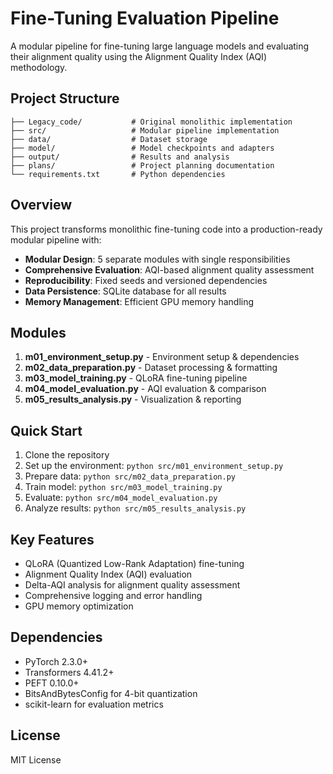 # Fine-Tuning Evaluation Pipeline

A modular pipeline for fine-tuning large language models and evaluating their alignment quality using the Alignment Quality Index (AQI) methodology.

## Project Structure

```
├── Legacy_code/           # Original monolithic implementation
├── src/                   # Modular pipeline implementation
├── data/                  # Dataset storage
├── model/                 # Model checkpoints and adapters
├── output/                # Results and analysis
├── plans/                 # Project planning documentation
└── requirements.txt       # Python dependencies
```

## Overview

This project transforms monolithic fine-tuning code into a production-ready modular pipeline with:

- **Modular Design**: 5 separate modules with single responsibilities
- **Comprehensive Evaluation**: AQI-based alignment quality assessment
- **Reproducibility**: Fixed seeds and versioned dependencies
- **Data Persistence**: SQLite database for all results
- **Memory Management**: Efficient GPU memory handling

## Modules

1. **m01_environment_setup.py** - Environment setup & dependencies
2. **m02_data_preparation.py** - Dataset processing & formatting
3. **m03_model_training.py** - QLoRA fine-tuning pipeline
4. **m04_model_evaluation.py** - AQI evaluation & comparison
5. **m05_results_analysis.py** - Visualization & reporting

## Quick Start

1. Clone the repository
2. Set up the environment: `python src/m01_environment_setup.py`
3. Prepare data: `python src/m02_data_preparation.py`
4. Train model: `python src/m03_model_training.py`
5. Evaluate: `python src/m04_model_evaluation.py`
6. Analyze results: `python src/m05_results_analysis.py`

## Key Features

- QLoRA (Quantized Low-Rank Adaptation) fine-tuning
- Alignment Quality Index (AQI) evaluation
- Delta-AQI analysis for alignment quality assessment
- Comprehensive logging and error handling
- GPU memory optimization

## Dependencies

- PyTorch 2.3.0+
- Transformers 4.41.2+
- PEFT 0.10.0+
- BitsAndBytesConfig for 4-bit quantization
- scikit-learn for evaluation metrics

## License

MIT License